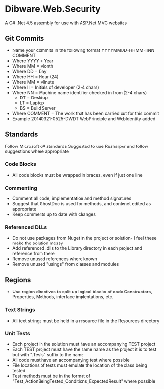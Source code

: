 Dibware.Web.Security
====================

A C# .Net 4.5 assembly for use with ASP.Net MVC websites

## Git Commits
* Name your commits in the following format YYYYMMDD-HHMM-IINN COMMENT
* Where YYYY    = Year
* Where MM      = Month
* Where DD      = Day
* Where HH      = Hour (24)
* Where MM      = Minute
* Where II      = Initials of developer (2-4 chars)
* Where NN      = Machine name identifier checked in from (2-4 chars)
    * DT = Desktop
    * LT = Laptop 
    * BS = Build Server
* Where COMMENT = The work that has been carried out for this commit
* Example 20140321-0525-DWDT WebPrinciple and WebIdentity added

## Standards
Follow Microsoft c# standards
Suggested to use Resharper and follow suggestions where appropriate

### Code Blocks
* All code blocks must be wrapped in braces, even if just one line

### Commenting
* Comment all code, implementation and method signatures 
* Suggest that GhostDoc is used for methods, and contenet edited as appropriate
* Keep comments up to date with changes

### Referenced DLLs
* Do not use packages from Nuget in the project or solution- I feel these make the solution messy
* Add referenced .dlls to the Library directory in each project and reference from there
* Remove unused references where known
* Remove unused "usings" from classes and modules

## Regions
* Use region directives to split up logical blocks of code Constructors, Properties, Methods, interface implentations, etc.

### Text Strings
* All text strings must be held in a resource file in the Resources directory

### Unit Tests
* Each project in the solution must have an accompanying TEST project
* Each TEST project must have the same name as the project it is to test but with ".Tests" suffix to the name
* All code must have an accompanying test where possible
* File locations of tests must emulate the location of the class being tested
* Test methods must be in the format of "Test_ActionBeingTested_Conditions_ExpectedResult" where possible
